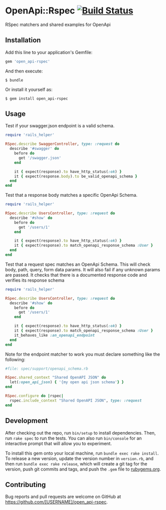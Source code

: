 # OpenApi::Rspec [![Build Status](https://travis-ci.org/ketiko/open_api-rspec.svg?branch=master)](https://travis-ci.org/ketiko/open_api-rspec)

RSpec matchers and shared examples for OpenApi

## Installation

Add this line to your application's Gemfile:

```ruby
gem 'open_api-rspec'
```

And then execute:

    $ bundle

Or install it yourself as:

    $ gem install open_api-rspec

## Usage

Test if your swagger.json endpoint is a valid schema.

```ruby
require 'rails_helper'

RSpec.describe SwaggerController, type: :request do
  describe '#swagger' do
    before do
      get '/swagger.json'
    end

    it { expect(response).to have_http_status(:ok) }
    it { expect(response.body).to be_valid_openapi_schema }
  end
end
```

Test that a response body matches a specific OpenApi Schema.
```ruby
require 'rails_helper'

RSpec.describe UsersController, type: :request do
  describe '#show' do
    before do
      get '/users/1'
    end

    it { expect(response).to have_http_status(:ok) }
    it { expect(response).to match_openapi_response_schema :User }
  end
end
```
Test that a request spec  matches an OpenApi Schema.
This will check body, path, query, form data params.
It will also fail if any unknown params are passed.
It checks that there is a documented response code and verifies its response schema
```ruby
require 'rails_helper'

RSpec.describe UsersController, type: :request do
  describe '#show' do
    before do
      get '/users/1'
    end

    it { expect(response).to have_http_status(:ok) }
    it { expect(response).to match_openapi_response_schema :User }
    it_behaves_like :an_openapi_endpoint
  end
end
```

Note for the endpoint matcher to work you must declare something like the following:

```ruby
#file: spec/support/openapi_schema.rb

RSpec.shared_context "Shared OpenAPI JSON" do
  let(:open_api_json) { '{my open api json schema'} }
end

RSpec.configure do |rspec|
  rspec.include_context "Shared OpenAPI JSON", type: :request
end
```

## Development

After checking out the repo, run `bin/setup` to install dependencies. Then, run `rake spec` to run the tests. You can also run `bin/console` for an interactive prompt that will allow you to experiment.

To install this gem onto your local machine, run `bundle exec rake install`. To release a new version, update the version number in `version.rb`, and then run `bundle exec rake release`, which will create a git tag for the version, push git commits and tags, and push the `.gem` file to [rubygems.org](https://rubygems.org).

## Contributing

Bug reports and pull requests are welcome on GitHub at https://github.com/[USERNAME]/open_api-rspec.
